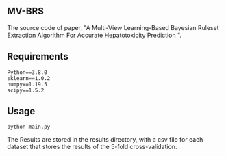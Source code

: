 ## MV-BRS
The source code of paper, "A Multi-View Learning-Based Bayesian Ruleset Extraction Algorithm For Accurate Hepatotoxicity Prediction ".
## Requirements
```
Python==3.8.0
sklearn==1.0.2 
numpy==1.19.5 
scipy==1.5.2
```
## Usage
```
python main.py
```
The Results are stored in the results directory, with a csv file for each dataset that stores the results of the 5-fold cross-validation.
